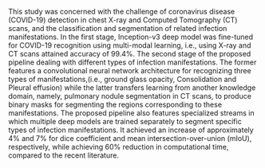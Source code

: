 This study was concerned with the challenge of coronavirus disease (COVID-19) detection in chest X-ray and Computed Tomography (CT) scans, and the classification and segmentation of related infection manifestations. In the first stage, Inception-v3 deep model was fine-tuned for COVID-19 recognition using multi-modal learning, i.e., using X-ray and CT scans attained accuracy of 99.4%. The second stage of the proposed pipeline dealing with different types of infection manifestations.
The former features a convolutional neural network architecture for recognizing three types of manifestations,(i.e., ground glass opacity, Consolidation and Pleural effusion) while the latter transfers learning from another knowledge domain, namely, pulmonary nodule segmentation in CT scans, to produce binary masks for segmenting the regions corresponding to these manifestations. The proposed pipeline also features specialized streams in which multiple deep models are trained separately to segment specific types of infection manifestations. It achieved an increase of approximately 4% and 7% for dice coefficient and mean intersection-over-union (mIoU), respectively, while achieving 60% reduction in computational time, compared to the recent literature.
